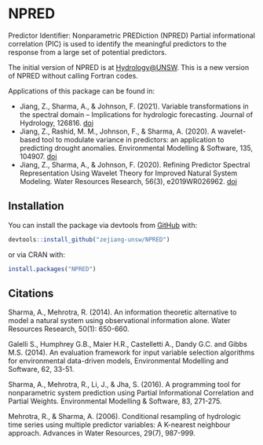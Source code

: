 # NPRED
 
Predictor Identifier: Nonparametric PREDiction (NPRED)
Partial informational correlation (PIC) is used to identify the meaningful predictors to the response from a large set of potential predictors.

The initial version of NPRED is at [Hydrology@UNSW](https://www.hydrology.unsw.edu.au/download/software/npred). This is a new version of NPRED without calling Fortran codes.

Applications of this package can be found in: 
* Jiang, Z., Sharma, A., & Johnson, F. (2021). Variable transformations in the spectral domain – Implications for hydrologic forecasting. Journal of Hydrology, 126816. [doi](https://doi.org/10.1016/J.JHYDROL.2021.126816)
* Jiang, Z., Rashid, M. M., Johnson, F., & Sharma, A. (2020). A wavelet-based tool to modulate variance in predictors: an application to predicting drought anomalies. Environmental Modelling & Software, 135, 104907. [doi](https://doi.org/10.1016/j.envsoft.2020.104907)
* Jiang, Z., Sharma, A., & Johnson, F. (2020). Refining Predictor Spectral Representation Using Wavelet Theory for Improved Natural System Modeling. Water Resources Research, 56(3), e2019WR026962. [doi](https://doi.org/10.1029/2019WR026962)

## Installation
You can install the package via devtools from [GitHub](https://github.com/) with:

``` r
devtools::install_github("zejiang-unsw/NPRED")
```

or via CRAN with: 

``` r
install.packages("NPRED")
```

## Citations
Sharma, A., Mehrotra, R. (2014). An information theoretic alternative to model a natural system using observational information alone. Water Resources Research, 50(1): 650-660.

Galelli S., Humphrey G.B., Maier H.R., Castelletti A., Dandy G.C. and Gibbs M.S. (2014). An evaluation framework for input variable selection algorithms for environmental data-driven models, Environmental Modelling and Software, 62, 33-51.

Sharma, A., Mehrotra, R., Li, J., & Jha, S. (2016). A programming tool for nonparametric system prediction using Partial Informational Correlation and Partial Weights. Environmental Modelling & Software, 83, 271-275. 

Mehrotra, R., & Sharma, A. (2006). Conditional resampling of hydrologic time series using multiple predictor variables: A K-nearest neighbour approach. Advances in Water Resources, 29(7), 987-999. 
